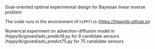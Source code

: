 
Goal-oriented optimal experimental design for Bayesian linear inverse problem


The code runs in the environment of  `hIPPYlib`  (https://hippylib.github.io)

Numerical experiment on advection-diffusion model in
/hippylib/gooed/adv_predict9.py for 9 candidate sensors
/hippylib/gooed/adv_predict75.py for 75 candidate sensors
